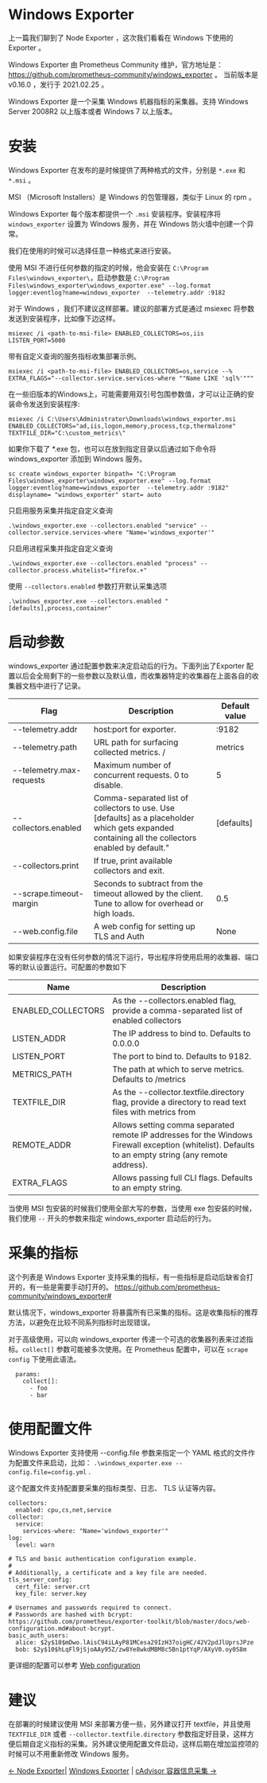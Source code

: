 # Windows Exporter 

上一篇我们聊到了 Node Exporter ，这次我们看看在 Windows 下使用的 Exporter 。

Windows Exporter 由 Prometheus Community 维护，官方地址是：https://github.com/prometheus-community/windows_exporter  。 当前版本是 v0.16.0 ，发行于 2021.02.25 。


Windows Exporter 是一个采集 Windows 机器指标的采集器。支持 Windows Server 2008R2 以上版本或者 Windows 7 以上版本。

# 安装

Windows Exporter 在发布的是时候提供了两种格式的文件，分别是 `*.exe` 和 `*.msi` 。

MSI （Microsoft Installers）是 Windows 的包管理器，类似于 Linux 的 rpm 。

Windows Exporter 每个版本都提供一个 `.msi` 安装程序。安装程序将 `windows_exporter` 设置为 Windows 服务，并在 Windows 防火墙中创建一个异常。

我们在使用的时候可以选择任意一种格式来进行安装。

使用 MSI 不进行任何参数的指定的时候，他会安装在 `C:\Program Files\windows_exporter\`，启动参数是 `C:\Program Files\windows_exporter\windows_exporter.exe" --log.format logger:eventlog?name=windows_exporter  --telemetry.addr :9182 `  

对于 Windows ，我们不建议这样部署。建议的部署方式是通过 msiexec 将参数发送到安装程序，比如像下边这样。

```
msiexec /i <path-to-msi-file> ENABLED_COLLECTORS=os,iis LISTEN_PORT=5000
```

带有自定义查询的服务指标收集部署示例。


```
msiexec /i <path-to-msi-file> ENABLED_COLLECTORS=os,service --% EXTRA_FLAGS="--collector.service.services-where ""Name LIKE 'sql%'"""

```
在一些旧版本的Windows上，可能需要用双引号包围参数值，才可以让正确的安装命令发送到安装程序:

```
msiexec /i C:\Users\Administrator\Downloads\windows_exporter.msi ENABLED_COLLECTORS="ad,iis,logon,memory,process,tcp,thermalzone" TEXTFILE_DIR="C:\custom_metrics\"

```

如果你下载了 *.exe 包，也可以在放到指定目录以后通过如下命令将 windows_exporter 添加到 Windows 服务。

```
sc create windows_exporter binpath= "C:\Program Files\windows_exporter\windows_exporter.exe" --log.format logger:eventlog?name=windows_exporter  --telemetry.addr :9182" displayname= "windows_exporter" start= auto
```

只启用服务采集并指定自定义查询

```
.\windows_exporter.exe --collectors.enabled "service" --collector.service.services-where "Name='windows_exporter'"

```
只启用进程采集并指定自定义查询

```
.\windows_exporter.exe --collectors.enabled "process" --collector.process.whitelist="firefox.+"

```

使用 `--collectors.enabled` 参数打开默认采集选项

```
.\windows_exporter.exe --collectors.enabled "[defaults],process,container"

```
# 启动参数

windows_exporter 通过配置参数来决定启动后的行为。下面列出了Exporter 配置以后会全局剩下的一些参数以及默认值，而收集器特定的收集器在上面各自的收集器文档中进行了记录。


Flag	|Description	|Default value
---------|-------------|----
--telemetry.addr	|host:port for exporter.	|:9182
--telemetry.path	|URL path for surfacing collected metrics.	/|metrics
--telemetry.max-requests	|Maximum number of concurrent requests. 0 to disable.	|5
--collectors.enabled	|Comma-separated list of collectors to use. Use [defaults] as a placeholder which gets expanded containing all the collectors enabled by default."	|[defaults]
--collectors.print	|If true, print available collectors and exit.	
--scrape.timeout-margin	|Seconds to subtract from the timeout allowed by the client. Tune to allow for overhead or high loads.	|0.5
--web.config.file	|A web config for setting up TLS and Auth	|None

如果安装程序在没有任何参数的情况下运行，导出程序将使用启用的收集器、端口等的默认设置运行。可配置的参数如下

Name	|Description
---------|-------------
ENABLED_COLLECTORS	|As the --collectors.enabled flag, provide a comma-separated list of enabled collectors
LISTEN_ADDR	|The IP address to bind to. Defaults to 0.0.0.0
LISTEN_PORT	|The port to bind to. Defaults to 9182.
METRICS_PATH	|The path at which to serve metrics. Defaults to /metrics
TEXTFILE_DIR	|As the --collector.textfile.directory flag, provide a directory to read text files with metrics from
REMOTE_ADDR	|Allows setting comma separated remote IP addresses for the Windows Firewall exception (whitelist). Defaults to an empty string (any remote address).
EXTRA_FLAGS	|Allows passing full CLI flags. Defaults to an empty string.

当使用 MSI 包安装的时候我们使用全部大写的参数，当使用 exe 包安装的时候，我们使用 `--` 开头的参数来指定 windows_exporter 启动后的行为。


# 采集的指标

这个列表是 Windows Exporter  支持采集的指标，有一些指标是启动后缺省会打开的，有一些是需要手动打开的。
https://github.com/prometheus-community/windows_exporter#

默认情况下，windows_exporter 将暴露所有已采集的指标。这是收集指标的推荐方法，以避免在比较不同系列指标时出现错误。

对于高级使用，可以向 windows_exporter 传递一个可选的收集器列表来过滤指标。`collect[]` 参数可能被多次使用。在 Prometheus 配置中，可以在 `scrape config` 下使用此语法。

```
  params:
    collect[]:
      - foo
      - bar
```

# 使用配置文件

Windows Exporter 支持使用 --config.file 参数来指定一个 YAML 格式的文件作为配置文件来启动，比如：  `.\windows_exporter.exe --config.file=config.yml` .

这个配置文件支持配置要采集的指标类型、日志、 TLS 认证等内容。

```
collectors:
  enabled: cpu,cs,net,service
collector:
  service:
    services-where: "Name='windows_exporter'"
log:
  level: warn

# TLS and basic authentication configuration example.
#
# Additionally, a certificate and a key file are needed.
tls_server_config:
  cert_file: server.crt
  key_file: server.key

# Usernames and passwords required to connect.
# Passwords are hashed with bcrypt: https://github.com/prometheus/exporter-toolkit/blob/master/docs/web-configuration.md#about-bcrypt.
basic_auth_users:
  alice: $2y$10$mDwo.lAisC94iLAyP81MCesa29IzH37oigHC/42V2pdJlUprsJPze
  bob: $2y$10$hLqFl9jSjoAAy95Z/zw8Ye8wkdMBM8c5Bn1ptYqP/AXyV0.oy0S8m
```

更详细的配置可以参考 [Web configuration](https://github.com/prometheus/exporter-toolkit/blob/master/docs/web-configuration.md)

# 建议

在部署的时候建议使用 MSI 来部署方便一些，另外建议打开 textfile，并且使用 `TEXTFILE_DIR` 或者 `--collector.textfile.directory` 参数指定好目录，这样方便后期自定义指标的采集。另外建议使用配置文件启动，这样后期在增加监控项的时候可以不用重新修改 Windows 服务。

[← Node Exporter](3.2-node-exporter.md)| [Windows Exporter](3.3-windows-exporter.md) | [cAdvisor 容器信息采集 →](3.4-cadvisor.md)